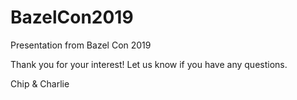 # BazelCon2019
Presentation from Bazel Con 2019

Thank you for your interest! Let us know if you have any questions.

Chip & Charlie
